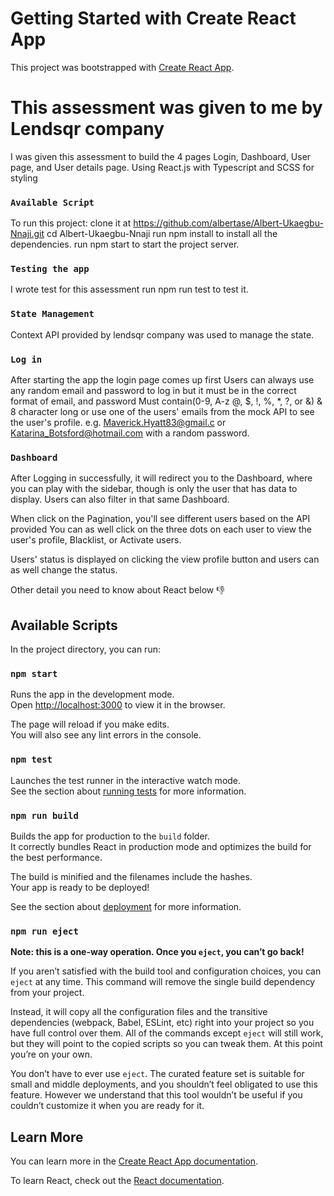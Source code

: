 # Getting Started with Create React App

This project was bootstrapped with [Create React App](https://github.com/facebook/create-react-app).

# This assessment was given to me by Lendsqr company
I was given this assessment to build the 4 pages Login, Dashboard, User page, and User details page.
Using React.js with Typescript and SCSS for styling

### `Available Script`
To run this project:
clone it at https://github.com/albertase/Albert-Ukaegbu-Nnaji.git
cd Albert-Ukaegbu-Nnaji 
run npm install to install all the dependencies.
run npm start to start the project server.

### `Testing the app`
I wrote test for this assessment
run npm run test to test it.


### `State Management`
Context API provided by lendsqr company was used to manage the state.

### `Log in`
After starting the app the login page comes up first 
Users can always use any random email and password to log in but it must be in the correct format of email, 
and password Must contain(0-9, A-z @, $, !, %, *, ?, or &) & 8 character long
or use one of the users' emails from the mock API to see the user's profile.
e.g. Maverick.Hyatt83@gmail.c or Katarina_Botsford@hotmail.com with a random password.

### `Dashboard`
After Logging in successfully, it will redirect you to the Dashboard, where you can play with the sidebar, though is only the user that has data to display.
Users can also filter in that same Dashboard.

When click on the Pagination, you'll see different users based on the API provided
You can as well click on the three dots on each user to view the user's profile, Blacklist, or Activate users.

Users' status is displayed on clicking the view profile button and users can as well change the status.

Other detail you need to know about React below 👎


## Available Scripts

In the project directory, you can run:

### `npm start`

Runs the app in the development mode.\
Open [http://localhost:3000](http://localhost:3000) to view it in the browser.

The page will reload if you make edits.\
You will also see any lint errors in the console.

### `npm test`

Launches the test runner in the interactive watch mode.\
See the section about [running tests](https://facebook.github.io/create-react-app/docs/running-tests) for more information.

### `npm run build`

Builds the app for production to the `build` folder.\
It correctly bundles React in production mode and optimizes the build for the best performance.

The build is minified and the filenames include the hashes.\
Your app is ready to be deployed!

See the section about [deployment](https://facebook.github.io/create-react-app/docs/deployment) for more information.

### `npm run eject`

**Note: this is a one-way operation. Once you `eject`, you can’t go back!**

If you aren’t satisfied with the build tool and configuration choices, you can `eject` at any time. This command will remove the single build dependency from your project.

Instead, it will copy all the configuration files and the transitive dependencies (webpack, Babel, ESLint, etc) right into your project so you have full control over them. All of the commands except `eject` will still work, but they will point to the copied scripts so you can tweak them. At this point you’re on your own.

You don’t have to ever use `eject`. The curated feature set is suitable for small and middle deployments, and you shouldn’t feel obligated to use this feature. However we understand that this tool wouldn’t be useful if you couldn’t customize it when you are ready for it.

## Learn More

You can learn more in the [Create React App documentation](https://facebook.github.io/create-react-app/docs/getting-started).

To learn React, check out the [React documentation](https://reactjs.org/).




